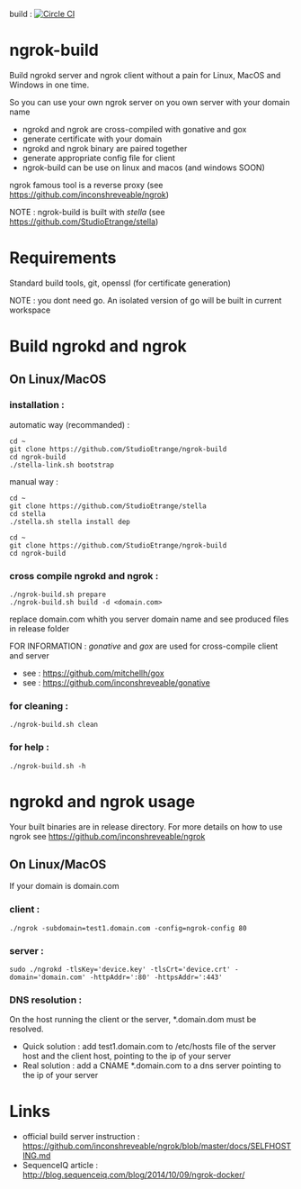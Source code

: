 build : [![Circle CI](https://circleci.com/gh/StudioEtrange/ngrok-build/tree/master.svg?style=svg)](https://circleci.com/gh/StudioEtrange/ngrok-build/tree/master)


# ngrok-build

Build ngrokd server and ngrok client without a pain for Linux, MacOS and Windows in one time.

So you can use your own ngrok server on you own server with your domain name

* ngrokd and ngrok are cross-compiled with gonative and gox
* generate certificate with your domain
* ngrokd and ngrok binary are paired together
* generate appropriate config file for client
* ngrok-build can be use on linux and macos (and windows SOON)

ngrok famous tool is a reverse proxy (see https://github.com/inconshreveable/ngrok)

NOTE : ngrok-build is built with _stella_ (see https://github.com/StudioEtrange/stella)


# Requirements

Standard build tools, git, openssl (for certificate generation)

NOTE : you dont need go. An isolated version of go will be built in current workspace

# Build ngrokd and ngrok

## On Linux/MacOS

### installation :


automatic way (recommanded) :
	
	cd ~
	git clone https://github.com/StudioEtrange/ngrok-build
	cd ngrok-build
	./stella-link.sh bootstrap

manual way :

	cd ~
	git clone https://github.com/StudioEtrange/stella
	cd stella
	./stella.sh stella install dep

	cd ~
	git clone https://github.com/StudioEtrange/ngrok-build
	cd ngrok-build
		

### cross compile ngrokd and ngrok :

	./ngrok-build.sh prepare
	./ngrok-build.sh build -d <domain.com>

replace domain.com whith you server domain name and see produced files in release folder

FOR INFORMATION : _gonative_ and _gox_ are used for cross-compile client and server
* see : https://github.com/mitchellh/gox
* see : https://github.com/inconshreveable/gonative

### for cleaning :

	./ngrok-build.sh clean


### for help :

	./ngrok-build.sh -h


# ngrokd and ngrok usage

Your built binaries are in release directory.
For more details on how to use ngrok see https://github.com/inconshreveable/ngrok

## On Linux/MacOS

If your domain is domain.com

### client :

	./ngrok -subdomain=test1.domain.com -config=ngrok-config 80

### server :

	sudo ./ngrokd -tlsKey='device.key' -tlsCrt='device.crt' -domain='domain.com' -httpAddr=':80' -httpsAddr=':443'

### DNS resolution :

On the host running the client or the server, *.domain.dom must be resolved.

* Quick solution : add test1.domain.com to /etc/hosts file of the server host and the client host, pointing to the ip of your server
* Real solution : add a CNAME *.domain.com to a dns server pointing to the ip of your server


# Links

* official build server instruction : https://github.com/inconshreveable/ngrok/blob/master/docs/SELFHOSTING.md
* SequenceIQ article : http://blog.sequenceiq.com/blog/2014/10/09/ngrok-docker/
